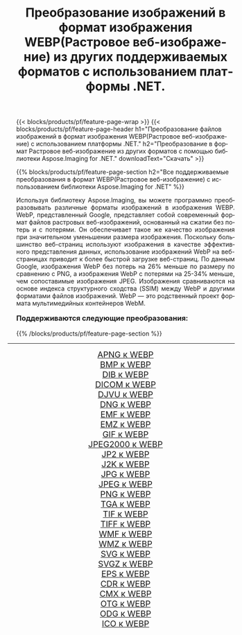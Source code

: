 ﻿---
title: Преобразование изображений в формат изображения WEBP(Растровое веб-изображение) из других поддерживаемых форматов с использованием платформы .NET. 
weight: 3920
url: /ru/net/conversion/to/webp/ 
lang: ru
langdirlevel: 2
locales: zh-hans,ja,it,ru,de,es,fr,nl,id,lt,pl,pt,vi,tr,ko,zh-hant,ar,hi,th,sv,cs,uk,he
description: Используя библиотеку Aspose.Imaging for .NET, можно легко преобразовать в WEBP(Растровое веб-изображение) другие поддерживаемые форматы изображений.
---

{{< blocks/products/pf/feature-page-wrap >}}
{{< blocks/products/pf/feature-page-header h1="Преобразование файлов изображений в формат изображения WEBP(Растровое веб-изображение) с использованием платформы .NET." h2="Преобразование в формат Растровое веб-изображение из других форматов с помощью библиотеки Aspose.Imaging for .NET." downloadText="Скачать" >}}


{{% blocks/products/pf/feature-page-section  h2="Все поддерживаемые преобразования в формат WEBP(Растровое веб-изображение) с использованием библиотеки Aspose.Imaging for .NET" %}}
<p align=justify>Используя библиотеку Aspose.Imaging, вы можете программно преобразовывать различные форматы изображений в изображения WEBP. WebP, представленный Google, представляет собой современный формат файлов растровых веб-изображений, основанный на сжатии без потерь и с потерями. Он обеспечивает такое же качество изображения при значительном уменьшении размера изображения. Поскольку большинство веб-страниц используют изображения в качестве эффективного представления данных, использование изображений WebP на веб-страницах приводит к более быстрой загрузке веб-страниц. По данным Google, изображения WebP без потерь на 26% меньше по размеру по сравнению с PNG, а изображения WebP с потерями на 25-34% меньше, чем сопоставимые изображения JPEG. Изображения сравниваются на основе индекса структурного сходства (SSIM) между WebP и другими форматами файлов изображений. WebP — это родственный проект формата мультимедийных контейнеров WebM. </p>
<h3 style="margin-top:16px;">
Поддерживаются следующие преобразования:
</h3>
{{% /blocks/products/pf/feature-page-section %}}
<div class="container-fluid productfamilypage bg-gray">
    <div class="convertypes bg-gray agp-content section">
        <div class="container">
		<hr style="margin-left:-20px;"/>
		<div class="row other-converters" style="gap: 10px;font-size: 19px;text-align:center;">
		    <div class='col-md-3 other-converter remove-lp remove-rp'><a href="/imaging/ru/net/conversion/apng-to-webp/" style="padding:15px;">APNG к WEBP</a></div>
<div class='col-md-3 other-converter remove-lp remove-rp'><a href="/imaging/ru/net/conversion/bmp-to-webp/" style="padding:15px;">BMP к WEBP</a></div>
<div class='col-md-3 other-converter remove-lp remove-rp'><a href="/imaging/ru/net/conversion/dib-to-webp/" style="padding:15px;">DIB к WEBP</a></div>
<div class='col-md-3 other-converter remove-lp remove-rp'><a href="/imaging/ru/net/conversion/dicom-to-webp/" style="padding:15px;">DICOM к WEBP</a></div>
<div class='col-md-3 other-converter remove-lp remove-rp'><a href="/imaging/ru/net/conversion/djvu-to-webp/" style="padding:15px;">DJVU к WEBP</a></div>
<div class='col-md-3 other-converter remove-lp remove-rp'><a href="/imaging/ru/net/conversion/dng-to-webp/" style="padding:15px;">DNG к WEBP</a></div>
<div class='col-md-3 other-converter remove-lp remove-rp'><a href="/imaging/ru/net/conversion/emf-to-webp/" style="padding:15px;">EMF к WEBP</a></div>
<div class='col-md-3 other-converter remove-lp remove-rp'><a href="/imaging/ru/net/conversion/emz-to-webp/" style="padding:15px;">EMZ к WEBP</a></div>
<div class='col-md-3 other-converter remove-lp remove-rp'><a href="/imaging/ru/net/conversion/gif-to-webp/" style="padding:15px;">GIF к WEBP</a></div>
<div class='col-md-3 other-converter remove-lp remove-rp'><a href="/imaging/ru/net/conversion/jpeg2000-to-webp/" style="padding:15px;">JPEG2000 к WEBP</a></div>
<div class='col-md-3 other-converter remove-lp remove-rp'><a href="/imaging/ru/net/conversion/jp2-to-webp/" style="padding:15px;">JP2 к WEBP</a></div>
<div class='col-md-3 other-converter remove-lp remove-rp'><a href="/imaging/ru/net/conversion/j2k-to-webp/" style="padding:15px;">J2K к WEBP</a></div>
<div class='col-md-3 other-converter remove-lp remove-rp'><a href="/imaging/ru/net/conversion/jpg-to-webp/" style="padding:15px;">JPG к WEBP</a></div>
<div class='col-md-3 other-converter remove-lp remove-rp'><a href="/imaging/ru/net/conversion/jpeg-to-webp/" style="padding:15px;">JPEG к WEBP</a></div>
<div class='col-md-3 other-converter remove-lp remove-rp'><a href="/imaging/ru/net/conversion/png-to-webp/" style="padding:15px;">PNG к WEBP</a></div>
<div class='col-md-3 other-converter remove-lp remove-rp'><a href="/imaging/ru/net/conversion/tga-to-webp/" style="padding:15px;">TGA к WEBP</a></div>
<div class='col-md-3 other-converter remove-lp remove-rp'><a href="/imaging/ru/net/conversion/tif-to-webp/" style="padding:15px;">TIF к WEBP</a></div>
<div class='col-md-3 other-converter remove-lp remove-rp'><a href="/imaging/ru/net/conversion/tiff-to-webp/" style="padding:15px;">TIFF к WEBP</a></div>
<div class='col-md-3 other-converter remove-lp remove-rp'><a href="/imaging/ru/net/conversion/wmf-to-webp/" style="padding:15px;">WMF к WEBP</a></div>
<div class='col-md-3 other-converter remove-lp remove-rp'><a href="/imaging/ru/net/conversion/wmz-to-webp/" style="padding:15px;">WMZ к WEBP</a></div>
<div class='col-md-3 other-converter remove-lp remove-rp'><a href="/imaging/ru/net/conversion/svg-to-webp/" style="padding:15px;">SVG к WEBP</a></div>
<div class='col-md-3 other-converter remove-lp remove-rp'><a href="/imaging/ru/net/conversion/svgz-to-webp/" style="padding:15px;">SVGZ к WEBP</a></div>
<div class='col-md-3 other-converter remove-lp remove-rp'><a href="/imaging/ru/net/conversion/eps-to-webp/" style="padding:15px;">EPS к WEBP</a></div>
<div class='col-md-3 other-converter remove-lp remove-rp'><a href="/imaging/ru/net/conversion/cdr-to-webp/" style="padding:15px;">CDR к WEBP</a></div>
<div class='col-md-3 other-converter remove-lp remove-rp'><a href="/imaging/ru/net/conversion/cmx-to-webp/" style="padding:15px;">CMX к WEBP</a></div>
<div class='col-md-3 other-converter remove-lp remove-rp'><a href="/imaging/ru/net/conversion/otg-to-webp/" style="padding:15px;">OTG к WEBP</a></div>
<div class='col-md-3 other-converter remove-lp remove-rp'><a href="/imaging/ru/net/conversion/odg-to-webp/" style="padding:15px;">ODG к WEBP</a></div>
<div class='col-md-3 other-converter remove-lp remove-rp'><a href="/imaging/ru/net/conversion/ico-to-webp/" style="padding:15px;">ICO к WEBP</a></div>
                </div>
        </div>
    </div>
</div>
<br/>

